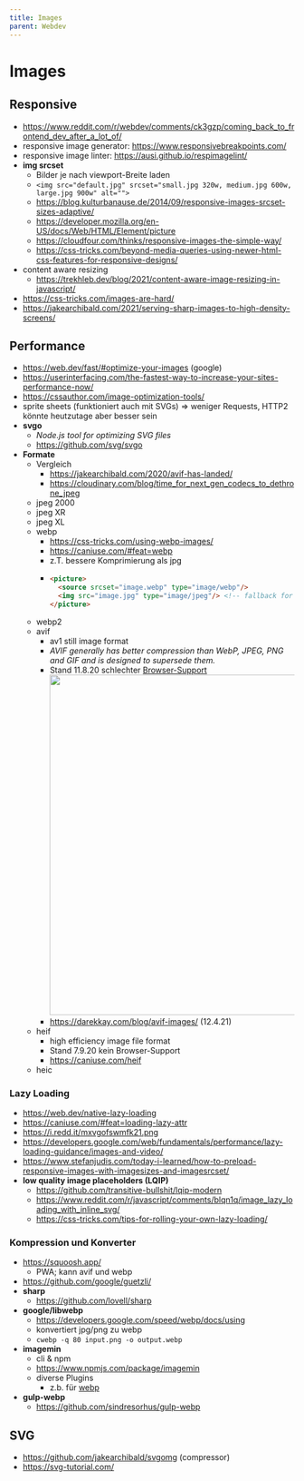 ```yaml
---
title: Images
parent: Webdev
---
```


# Images

## Responsive
- <https://www.reddit.com/r/webdev/comments/ck3gzp/coming_back_to_frontend_dev_after_a_lot_of/>
- responsive image generator: <https://www.responsivebreakpoints.com/>
- responsive image linter: <https://ausi.github.io/respimagelint/>
- **img srcset**
  - Bilder je nach viewport-Breite laden
  - `<img src="default.jpg" srcset="small.jpg 320w, medium.jpg 600w, large.jpg 900w" alt="">`
  - <https://blog.kulturbanause.de/2014/09/responsive-images-srcset-sizes-adaptive/>
  - <https://developer.mozilla.org/en-US/docs/Web/HTML/Element/picture>
  - <https://cloudfour.com/thinks/responsive-images-the-simple-way/>
  - <https://css-tricks.com/beyond-media-queries-using-newer-html-css-features-for-responsive-designs/>
- content aware resizing
  - <https://trekhleb.dev/blog/2021/content-aware-image-resizing-in-javascript/>
- <https://css-tricks.com/images-are-hard/>
- <https://jakearchibald.com/2021/serving-sharp-images-to-high-density-screens/>


## Performance
- <https://web.dev/fast/#optimize-your-images> (google)
- <https://userinterfacing.com/the-fastest-way-to-increase-your-sites-performance-now/>
- <https://cssauthor.com/image-optimization-tools/>
- sprite sheets (funktioniert auch mit SVGs) => weniger Requests, HTTP2 könnte heutzutage aber besser sein
- **svgo**
  - *Node.js tool for optimizing SVG files*
  - <https://github.com/svg/svgo>
- **Formate**
  - Vergleich
    - <https://jakearchibald.com/2020/avif-has-landed/>
    - <https://cloudinary.com/blog/time_for_next_gen_codecs_to_dethrone_jpeg>
  - jpeg 2000
  - jpeg XR
  - jpeg XL
  - webp
    - <https://css-tricks.com/using-webp-images/>
    - <https://caniuse.com/#feat=webp>
    - z.T. bessere Komprimierung als jpg
    - ```html
      <picture>
        <source srcset="image.webp" type="image/webp"/>
        <img src="image.jpg" type="image/jpeg"/> <!-- fallback for older browsers -->
      </picture>
      ```
  - webp2
  - avif
    - av1 still image format
    - *AVIF generally has better compression than WebP, JPEG, PNG and GIF and is designed to supersede them.*
    - Stand 11.8.20 schlechter [Browser-Support](https://caniuse.com/#feat=avif)
      <img src="https://caniuse.bitsofco.de/image/avif.jpg" width="600" loading="lazy"/>
    - <https://darekkay.com/blog/avif-images/> (12.4.21)
  - heif
    - high efficiency image file format
    - Stand 7.9.20 kein Browser-Support
    - <https://caniuse.com/heif>
  - heic

### Lazy Loading
- <https://web.dev/native-lazy-loading>
- <https://caniuse.com/#feat=loading-lazy-attr>
- <https://i.redd.it/mxvgofswmfk21.png>
- <https://developers.google.com/web/fundamentals/performance/lazy-loading-guidance/images-and-video/>
- <https://www.stefanjudis.com/today-i-learned/how-to-preload-responsive-images-with-imagesizes-and-imagesrcset/>
- **low quality image placeholders (LQIP)**
  - <https://github.com/transitive-bullshit/lqip-modern>
  - <https://www.reddit.com/r/javascript/comments/blqn1q/image_lazy_loading_with_inline_svg/>
  - <https://css-tricks.com/tips-for-rolling-your-own-lazy-loading/>

### Kompression und Konverter
- <https://squoosh.app/>
  - PWA; kann avif und webp
- <https://github.com/google/guetzli/>
- **sharp**
  - <https://github.com/lovell/sharp>
- **google/libwebp**
  - <https://developers.google.com/speed/webp/docs/using>
  - konvertiert jpg/png zu webp
  - `cwebp -q 80 input.png -o output.webp`
- **imagemin**
  - cli & npm
  - <https://www.npmjs.com/package/imagemin>
  - diverse Plugins
    - z.b. für [webp](https://www.npmjs.com/package/imagemin-webp)
- **gulp-webp**
  - <https://github.com/sindresorhus/gulp-webp>


## SVG
- <https://github.com/jakearchibald/svgomg> (compressor)
- <https://svg-tutorial.com/>
